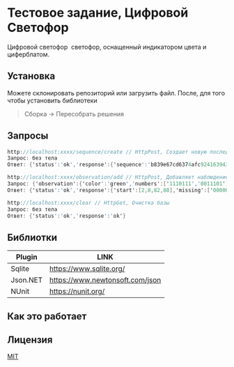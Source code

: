 ﻿# Тестовое задание, Цифровой Светофор 

Цифровой светофор ­ светофор, оснащенный индикатором цвета и циферблатом. 

## Установка

Можете склонировать репозиторий или загрузить файл. После, для того чтобы установить библиотеки
> Сборка -> Пересобрать решения

## Запросы

```c#
http://localhost:xxxx/sequence/create // HttpPost, Создает новую последовательность
Запрос: без тела
Ответ: {'status':'ok','response':{'sequence':'b839e67c­d637­4afc­9241­63943c4fea83'}}

http://localhost:xxxx/observation/add // HttpPost, Добавляет наблюдение для последовательности
Запрос: {'observation':{'color':'green','numbers':['1110111','0011101']},'sequence':'b839e67c­d637­4afc­9241­63943c4fea83'}
Ответ: {'status':'ok','response':{'start':[2,8,82,88],'missing':['0000000','1000000']}}

http://localhost:xxxx/clear // HttpGet, Очистка базы
Запрос: без тела
Ответ: {'status':'ok','response':'ok'}
```

## Библиотки

| Plugin | LINK |
| ------ | ------ |
| Sqlite | https://www.sqlite.org/ |
| Json.NET | https://www.newtonsoft.com/json |
| NUnit | https://nunit.org/ |

## Как это работает



## Лицензия
[MIT](https://choosealicense.com/licenses/mit/)
